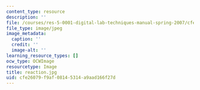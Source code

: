 ```yaml
---
content_type: resource
description: ''
file: /courses/res-5-0001-digital-lab-techniques-manual-spring-2007/cfe26079f9af08145314a9aad166f27d_reaction.jpg
file_type: image/jpeg
image_metadata:
  caption: ''
  credit: ''
  image-alt: ''
learning_resource_types: []
ocw_type: OCWImage
resourcetype: Image
title: reaction.jpg
uid: cfe26079-f9af-0814-5314-a9aad166f27d
---
```

